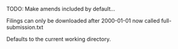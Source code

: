 TODO:
Make amends included by default...


Filings can only be downloaded after 2000-01-01
now called full-submission.txt

Defaults to the current working directory.
